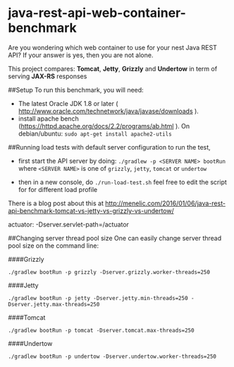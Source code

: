 # java-rest-api-web-container-benchmark
Are you wondering which web container to use for your nest Java REST API?
If your answer is yes, then you are not alone.

This project compares: 
**Tomcat**, **Jetty**, **Grizzly** and **Undertow** in term of serving **JAX-RS** responses

##Setup
To run this benchmark, you will need:

- The latest Oracle JDK 1.8 or later ( http://www.oracle.com/technetwork/java/javase/downloads ). 
- install apache bench (https://httpd.apache.org/docs/2.2/programs/ab.html ). On debian/ubuntu: 
`sudo apt-get install apache2-utils` 

##Running load tests with default server configuration
to run the test, 

- first start the API server by doing:
`./gradlew -p <SERVER NAME> bootRun`
where `<SERVER NAME>` is one of `grizzly`, `jetty`, `tomcat` or `undertow`

- then in a new console, do
`./run-load-test.sh`
feel free to edit the script for for different load profile 

There is a blog post about this at 
http://menelic.com/2016/01/06/java-rest-api-benchmark-tomcat-vs-jetty-vs-grizzly-vs-undertow/


actuator: -Dserver.servlet-path=/actuator

##Changing server thread pool size
One can easily change server thread pool size on the command line: 


####Grizzly 

`./gradlew bootRun -p grizzly -Dserver.grizzly.worker-threads=250`



####Jetty

`./gradlew bootRun -p jetty -Dserver.jetty.min-threads=250 -Dserver.jetty.max-threads=250` 


####Tomcat

`./gradlew bootRun -p tomcat -Dserver.tomcat.max-threads=250`


####Undertow

`./gradlew bootRun -p undertow -Dserver.undertow.worker-threads=250`
